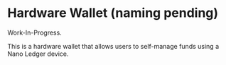 # Hardware Wallet (naming pending)

Work-In-Progress.

This is a hardware wallet that allows users to self-manage funds using a Nano Ledger device.
